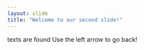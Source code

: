 ```yaml
---
layout: slide
title: "Welcome to our second slide!"
---
```

texts are found
Use the left arrow to go back!
